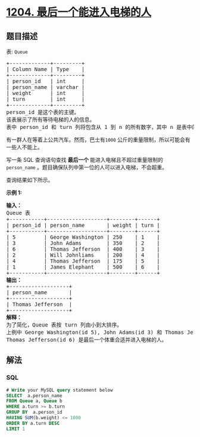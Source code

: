# [1204. 最后一个能进入电梯的人](https://leetcode.cn/problems/last-person-to-fit-in-the-bus)

## 题目描述

<p>表: <code>Queue</code></p>

<pre>
+-------------+---------+
| Column Name | Type    |
+-------------+---------+
| person_id   | int     |
| person_name | varchar |
| weight      | int     |
| turn        | int     |
+-------------+---------+
person_id 是这个表的主键。
该表展示了所有等待电梯的人的信息。
表中 person_id 和 turn 列将包含从 1 到 n 的所有数字，其中 n 是表中的行数。
</pre>

<p>有一群人在等着上公共汽车。然而，巴士有<code>1000</code>&nbsp;公斤的重量限制，所以可能会有一些人不能上。</p>

<p>写一条 SQL 查询语句查找 <strong>最后一个</strong> 能进入电梯且不超过重量限制的 <code>person_name</code> 。题目确保队列中第一位的人可以进入电梯，不会超重。</p>

<p>查询结果如下所示。</p>

<p><strong>示例 1:</strong></p>

<pre>
<strong>输入：</strong>
Queue 表
+-----------+-------------------+--------+------+
| person_id | person_name       | weight | turn |
+-----------+-------------------+--------+------+
| 5         | George Washington | 250    | 1    |
| 3         | John Adams        | 350    | 2    |
| 6         | Thomas Jefferson  | 400    | 3    |
| 2         | Will Johnliams    | 200    | 4    |
| 4         | Thomas Jefferson  | 175    | 5    |
| 1         | James Elephant    | 500    | 6    |
+-----------+-------------------+--------+------+
<strong>输出：</strong>
+-------------------+
| person_name       |
+-------------------+
| Thomas Jefferson  |
+-------------------+
<strong>解释：</strong>
为了简化，Queue 表按 turn 列由小到大排序。
上例中 George Washington(id 5), John Adams(id 3) 和 Thomas Jefferson(id 6) 将可以进入电梯,因为他们的体重和为 250 + 350 + 400 = 1000。
Thomas Jefferson(id 6) 是最后一个体重合适并进入电梯的人。</pre>

## 解法

### **SQL**

```sql
# Write your MySQL query statement below
SELECT  a.person_name
FROM Queue a, Queue b
WHERE a.turn >= b.turn
GROUP BY  a.person_id
HAVING SUM(b.weight) <= 1000
ORDER BY a.turn DESC
LIMIT 1
```
